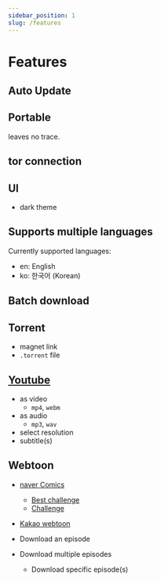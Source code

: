 ```yaml
---
sidebar_position: 1
slug: /features
---
```


# Features

## Auto Update

## Portable

leaves no trace.

## tor connection

## UI

- dark theme

## Supports multiple languages

Currently supported languages:

- en: English
- ko: 한국어 (Korean)

## Batch download

<!-- ```json title="example.json"
{
  "youtube.com": [
    {
      "url": "https://www.youtube.com/watch?v=dQw4w9WgXcQ",
      "fileType": "mp4"
    }
  ]
}
``` -->

## Torrent

- magnet link
- `.torrent` file

## [Youtube](https://youtube.com)

- as video
  - `mp4`, `webm`
- as audio
  - `mp3`, `wav`
- select resolution
- subtitle(s)

## Webtoon

- [naver Comics](https://comic.naver.com)

  - [Best challenge](https://comic.naver.com/genre/bestChallenge)
  - [Challenge](https://comic.naver.com/genre/challenge)

- [Kakao webtoon](https://webtoon.kakao.com)

- Download an episode
- Download multiple episodes
  - Download specific episode(s)
